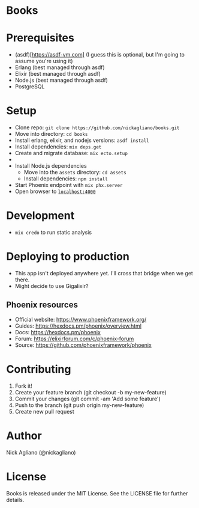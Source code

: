 # Books

# Prerequisites
  - (asdf)[https://asdf-vm.com] (I guess this is optional, but I'm going to assume you're using it)
  - Erlang (best managed through asdf)
  - Elixir (best managed through asdf)
  - Node.js (best managed through asdf)
  - PostgreSQL
# Setup
  - Clone repo: `git clone https://github.com/nickagliano/books.git`
  - Move into directory: `cd books`
  - Install erlang, elixir, and nodejs versions: `asdf install`
  - Install dependencies: `mix deps.get`
  - Create and migrate database: `mix ecto.setup`
  - 
  - Install Node.js dependencies 
    - Move into the `assets` directory: `cd assets`
    - Install dependencies: `npm install`
  - Start Phoenix endpoint with `mix phx.server`
  - Open browser to [`localhost:4000`](http://localhost:4000)
# Development
- `mix credo` to run static analysis
# Deploying to production
- This app isn't deployed anywhere yet. I'll cross that bridge when we get there.
- Might decide to use Gigalixir?
## Phoenix resources
  * Official website: https://www.phoenixframework.org/
  * Guides: https://hexdocs.pm/phoenix/overview.html
  * Docs: https://hexdocs.pm/phoenix
  * Forum: https://elixirforum.com/c/phoenix-forum
  * Source: https://github.com/phoenixframework/phoenix
# Contributing
1) Fork it!
2) Create your feature branch (git checkout -b my-new-feature)
3) Commit your changes (git commit -am 'Add some feature')
4) Push to the branch (git push origin my-new-feature)
5) Create new pull request
# Author
Nick Agliano (@nickagliano)
# License
Books is released under the MIT License. See the LICENSE file for further details.

